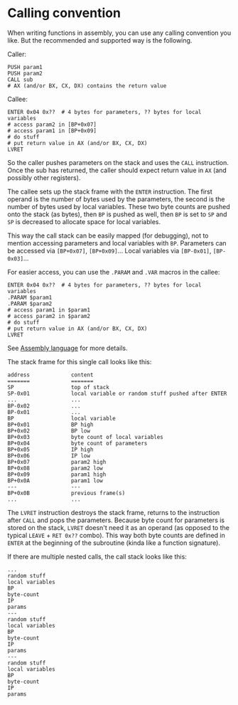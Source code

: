 # Calling convention

When writing functions in assembly, you can use any calling convention you like. But the recommended and supported way is the following.

Caller:
```
PUSH param1
PUSH param2
CALL sub
# AX (and/or BX, CX, DX) contains the return value
```

Callee:
```
ENTER 0x04 0x??  # 4 bytes for parameters, ?? bytes for local variables
# access param2 in [BP+0x07]
# access param1 in [BP+0x09]
# do stuff
# put return value in AX (and/or BX, CX, DX)
LVRET
```

So the caller pushes parameters on the stack and uses the `CALL` instruction. Once the sub has returned, the caller should expect return value in `AX` (and possibly other registers).

The callee sets up the stack frame with the `ENTER` instruction. The first operand is the number of bytes used by the parameters, the second is the number of bytes used by local variables. These two byte counts are pushed onto the stack (as bytes), then `BP` is pushed as well, then `BP` is set to `SP` and `SP` is decreased to allocate space for local variables.

This way the call stack can be easily mapped (for debugging), not to mention accessing parameters and local variables with `BP`. Parameters can be accessed via `[BP+0x07]`, `[BP+0x09]`... Local variables via `[BP-0x01]`, `[BP-0x03]`...

For easier access, you can use the `.PARAM` and `.VAR` macros in the callee:

```
ENTER 0x04 0x??  # 4 bytes for parameters, ?? bytes for local variables
.PARAM $param1
.PARAM $param2
# access param1 in $param1
# access param2 in $param2
# do stuff
# put return value in AX (and/or BX, CX, DX)
LVRET
```

See [Assembly language](assembly.md) for more details.

The stack frame for this single call looks like this:

```
address             content
=======             =======
SP                  top of stack
SP-0x01             local variable or random stuff pushed after ENTER
...                 ...
BP-0x02             ...
BP-0x01             ...
BP                  local variable
BP+0x01             BP high
BP+0x02             BP low
BP+0x03             byte count of local variables
BP+0x04             byte count of parameters
BP+0x05             IP high
BP+0x06             IP low
BP+0x07             param2 high
BP+0x08             param2 low
BP+0x09             param1 high
BP+0x0A             param1 low
---                 ---
BP+0x0B             previous frame(s)
...                 ...
```

The `LVRET` instruction destroys the stack frame, returns to the instruction after `CALL` and pops the parameters. Because byte count for parameters is stored on the stack, `LVRET` doesn't need it as an operand (as opposed to the typical `LEAVE` + `RET 0x??` combo). This way both byte counts are defined in `ENTER` at the beginning of the subroutine (kinda like a function signature).

If there are multiple nested calls, the call stack looks like this:

```
...
random stuff
local variables
BP
byte-count
IP
params
---
random stuff
local variables
BP
byte-count
IP
params
---
random stuff
local variables
BP
byte-count
IP
params
```
